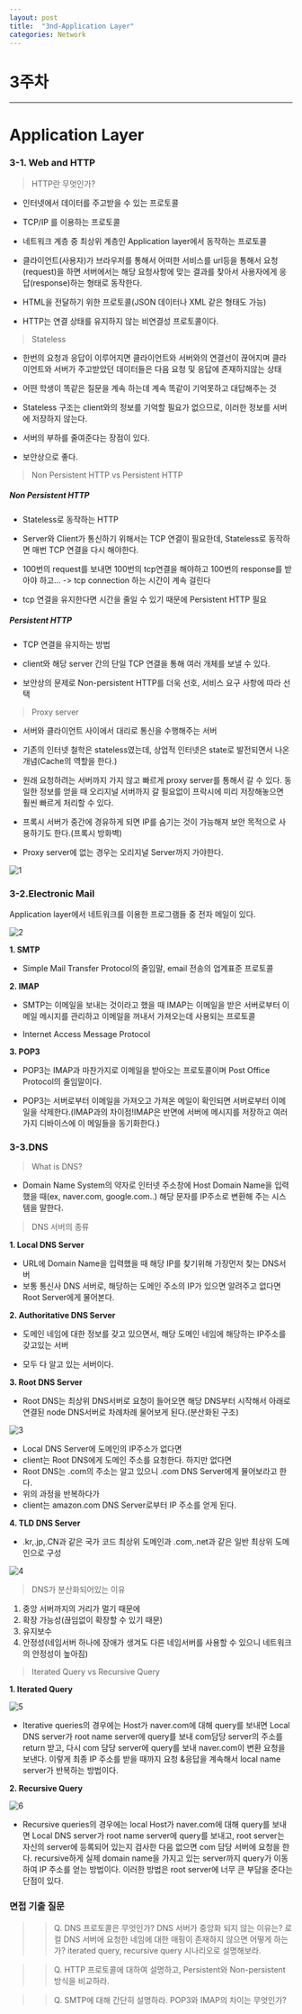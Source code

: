 ```yaml
---
layout: post
title:  "3nd-Application Layer"
categories: Network
---
```


# 3주차 

---

# Application Layer

### 3-1. Web and HTTP
> HTTP란 무엇인가?

+ 인터넷에서 데이터를 주고받을 수 있는 프로토콜

+ TCP/IP 를 이용하는 프로토콜

+ 네트워크 계층 중 최상위 계층인 Application layer에서 동작하는 프로토콜 

+ 클라이언트(사용자)가 브라우저를 통해서 어떠한 서비스를 url등을 통해서 요청(request)을 하면 서버에서는 해당 요청사항에 맞는 결과를 찾아서 사용자에게 응답(response)하는 형태로 동작한다.

+ HTML을 전달하기 위한 프로토콜(JSON 데이터나 XML 같은 형태도 가능)

+ HTTP는 연결 상태를 유지하지 않는 비연결성 프로토콜이다.

> Stateless

+ 한번의 요청과 응답이 이루어지면 클라이언트와 서버와의 연결선이 끊어지며 클라이언트와 서버가 주고받았던 데이터들은 다음 요청 및 응답에 존재하지않는 상태

+ 어떤 학생이 똑같은 질문을 계속 하는데 계속 똑같이 기억못하고 대답해주는 것

+ Stateless 구조는 client와의 정보를 기억할 필요가 없으므로, 이러한 정보를 서버에 저장하지 않는다. 

+ 서버의 부하를 줄여준다는 장점이 있다.

+ 보안상으로 좋다.

> Non Persistent HTTP vs Persistent HTTP 

##### **Non Persistent HTTP**

+ Stateless로 동작하는 HTTP

+ Server와 Client가 통신하기 위해서는 TCP 연결이 필요한데, Stateless로 동작하면 매번 TCP 연결을 다시 해야한다.

+ 100번의 request를 보내면 100번의 tcp연결을 해야하고 100번의 response를 받아야 하고… -> tcp connection 하는 시간이 계속 걸린다

+ tcp 연결을 유지한다면 시간을 줄일 수 있기 때문에 Persistent HTTP 필요

##### **Persistent HTTP**
+ TCP 연결을 유지하는 방법

+ client와 해당 server 간의 단일 TCP 연결을 통해 여러 개체를 보낼 수 있다.

+ 보안상의 문제로 Non-persistent HTTP를 더욱 선호, 서비스 요구 사항에 따라 선택

> Proxy server

+ 서버와 클라이언트 사이에서 대리로 통신을 수행해주는 서버

+ 기존의 인터넷 철학은 stateless였는데, 상업적 인터넷은 state로 발전되면서 나온 개념(Cache의 역할을 한다.)

+ 원래 요청하려는 서버까지 가지 않고 빠르게 proxy server를 통해서 갈 수 있다. 동일한 정보를 얻을 때 오리지널 서버까지 갈 필요없이 프락시에 미리 저장해놓으면 훨씬 빠르게 처리할 수 있다.

+ 프록시 서버가 중간에 경유하게 되면 IP를 숨기는 것이 가능해져 보안 목적으로 사용하기도 한다.(프록시 방화벽)

+ Proxy server에 없는 경우는 오리지널 Server까지 가야한다.

![1](/public/img/network/캡처.JPG)


### 3-2.Electronic Mail
Application layer에서 네트워크를 이용한 프로그램들 중 전자 메일이 있다.

![2](/public/img/network/2.JPG)

**1. SMTP**
- Simple Mail Transfer Protocol의 줄임말, email 전송의 업계표준 프로토콜

**2. IMAP**
- SMTP는 이메일을 보내는 것이라고 했을 때 IMAP는 이메일을 받은 서버로부터 이메일 메시지를 관리하고 이메일을 꺼내서 가져오는데 사용되는 프로토콜

- Internet Access Message Protocol

**3. POP3**
- POP3는 IMAP과 마찬가지로 이메일을 받아오는 프로토콜이며 Post Office Protocol의 줄임말이다. 

- POP3는 서버로부터 이메일을 가져오고 가져온 메일이 확인되면 서버로부터 이메일을 삭제한다.(IMAP과의 차이점!IMAP은 반면에 서버에 메시지를 저장하고 여러가지 디바이스에 이 메일들을 동기화한다.) 


### 3-3.DNS
> What is DNS?

- Domain Name System의 약자로 인터넷 주소창에 Host Domain Name을 입력했을 때(ex, naver.com, google.com..) 해당 문자를 IP주소로 변환해 주는 시스템을 말한다.

> DNS 서버의 종류

**1. Local DNS Server**
 - URL에 Domain Name을 입력했을 때 해당 IP를 찾기위해 가장먼저 찾는 DNS서버
- 보통 통신사 DNS 서버로, 해당하는 도메인 주소의 IP가 있으면 알려주고 없다면 Root Server에게 물어본다.

**2. Authoritative DNS Server**
- 도메인 네임에 대한 정보를 갖고 있으면서, 해당 도메인 네임에 해당하는 IP주소를 갖고있는 서버

- 모두 다 알고 있는 서버이다.

**3. Root DNS Server**
- Root DNS는 최상위 DNS서버로 요청이 들어오면 해당 DNS부터 시작해서 아래로 연결된 node DNS서버로 차례차례 물어보게 된다.(분산화된 구조)

![3](/public/img/network/3.JPG)

- Local DNS Server에 도메인의 IP주소가 없다면
- client는 Root DNS에게 도메인 주소를 요청한다. 하지만 없다면
- Root DNS는 .com의 주소는 알고 있으니 .com DNS Server에게 물어보라고 한다.
- 위의 과정을 반복하다가
- client는 amazon.com DNS Server로부터 IP 주소를 얻게 된다.

**4. TLD DNS Server**
- .kr,.jp,.CN과 같은 국가 코드 최상위 도메인과 .com,.net과 같은 일반 최상위 도메인으로 구성

![4](/public/img/network/4.JPG)

> DNS가 분산화되어있는 이유

1. 중앙 서버까지의 거리가 멀기 때문에
2. 확장 가능성(끊임없이 확장할 수 있기 때문)
3. 유지보수
4. 안정성(네임서버 하나에 장애가 생겨도 다른 네임서버를 사용할 수 있으니 네트워크의 안정성이 높아짐)


> Iterated Query vs Recursive Query

**1. Iterated Query**

![5](/public/img/network/5.JPG)

- Iterative queries의 경우에는 Host가 naver.com에 대해 query를 보내면 Local DNS server가 root name server에 query를 보내 com담당 server의 주소를 return 받고, 다시 com 담당 server에 query를 보내 naver.com이 변환 요청을 보낸다. 이렇게 최종 IP 주소를 받을 때까지 요청 &응답을 계속해서 local name server가 반복하는 방법이다.

**2. Recursive Query**

![6](/public/img/network/6.JPG)

- Recursive queries의 경우에는 local Host가 naver.com에 대해 query를 보내면 Local DNS server가 root name server에 query를 보내고, root server는 자신의 server에 등록되어 있는지 검사한 다음 없으면 com 담당 서버에 요청을 한다. recursive하게 실제 domain name을 가지고 있는 server까지 query가 이동하여 IP 주소를 얻는 방법이다. 이러한 방법은 root server에 너무 큰 부담을 준다는 단점이 있다.


 ### 면접 기출 질문

>> Q. DNS 프로토콜은 무엇인가? DNS 서버가 중앙화 되지 않는 이유는? 로컬 DNS 서버에 요청한 네임에 대한 매핑이 존재하지 않으면 어떻게 하는가? iterated query, recursive query 시나리오로 설명해보라.

>> Q. HTTP 프로토콜에 대하여 설명하고, Persistent와 Non-persistent 방식을 비교하라.

>> Q. SMTP에 대해 간단히 설명하라. POP3와 IMAP의 차이는 무엇인가?


